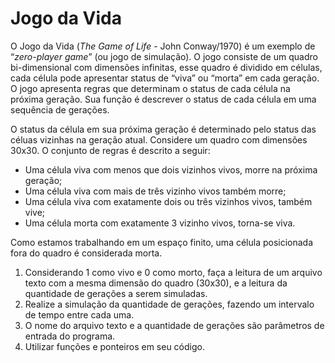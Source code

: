 # Jogo da Vida

O Jogo da Vida (_The Game of Life_ - John Conway/1970) é um exemplo de “_zero-player game_” (ou jogo de simulação). O jogo consiste de um quadro bi-dimensional com dimensões infinitas, esse quadro é dividido em células, cada célula pode apresentar status de “viva” ou “morta” em cada geração. O jogo apresenta regras que determinam o status de cada célula na próxima geração. Sua função é descrever o status de cada célula em uma sequência de gerações.

O status da célula em sua próxima geração é determinado pelo status das céluas vizinhas na geração atual. Considere um quadro com dimensões 30x30. O conjunto de regras é descrito a seguir:

* Uma célula viva com menos que dois vizinhos vivos, morre na próxima geração;
* Uma célula viva com mais de três vizinho vivos também morre;
* Uma célula viva com exatamente dois ou três vizinhos vivos, também vive;
* Uma célula morta com exatamente 3 vizinho vivos, torna-se viva.

Como estamos trabalhando em um espaço finito, uma célula posicionada fora do quadro é considerada morta.

1. Considerando 1 como vivo e 0 como morto, faça a leitura de um arquivo texto com a mesma dimensão do quadro (30x30), e a leitura da quantidade de gerações a serem simuladas. 
2. Realize a simulação da quantidade de gerações, fazendo um intervalo de tempo entre cada uma.
3. O nome do arquivo texto e a quantidade de gerações são parâmetros de entrada do programa.
4. Utilizar funções e ponteiros em seu código.